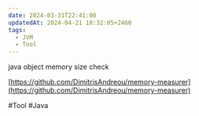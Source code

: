 ```yaml
---
date: 2024-03-31T22:41:00
updatedAt: 2024-04-21 18:32:05+2460
tags:
  - JVM
  - Tool
---
```

java object memory size check

[https://github.com/DimitrisAndreou/memory-measurer](https://github.com/DimitrisAndreou/memory-measurer)

#Tool 
#Java 